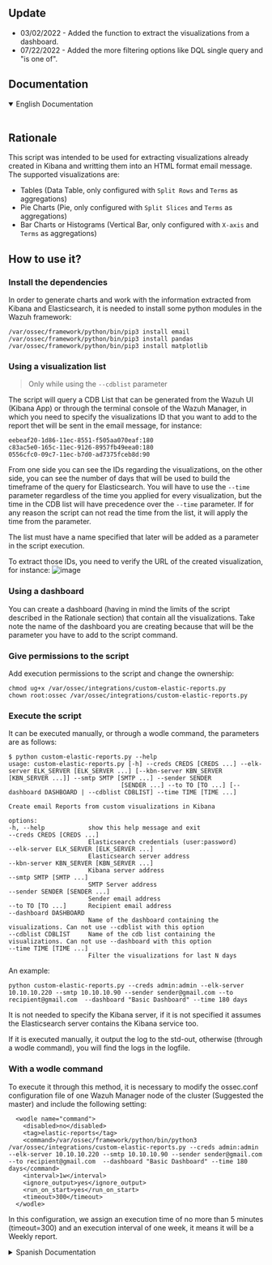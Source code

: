 ## Update
- 03/02/2022 - Added the function to extract the visualizations from a dashboard.
- 07/22/2022 - Added the more filtering options like DQL single query and "is one of".

## Documentation

<details open>
<summary>English Documentation</summary>
<br>
  
  ## Rationale

  This script was intended to be used for extracting visualizations already created in Kibana and writting them into an HTML format email message. The supported visualizations are: 

  - Tables (Data Table, only configured with `Split Rows` and `Terms` as aggregations)
  - Pie Charts (Pie, only configured with `Split Slices` and `Terms` as aggregations)
  - Bar Charts or Histograms (Vertical Bar, only configured with `X-axis` and `Terms` as aggregations)

  ## How to use it?
  ### Install the dependencies
  In order to generate charts and work with the information extracted from Kibana and Elasticsearch, it is needed to install some python modules in the Wazuh framework:
  ```
  /var/ossec/framework/python/bin/pip3 install email
  /var/ossec/framework/python/bin/pip3 install pandas
  /var/ossec/framework/python/bin/pip3 install matplotlib
  ```
  ### Using a visualization list
  >Only while using the `--cdblist` parameter
  
  The script will query a CDB List that can be generated from the Wazuh UI (Kibana App) or through the terminal console of the Wazuh Manager, in which you need to specify the visualizations ID that you want to add to the report thet will be sent in the email message, for instance:
  ```
  eebeaf20-1d86-11ec-8551-f505aa070eaf:180
  c83ac5e0-165c-11ec-9126-8957fb49eea0:180
  0556cfc0-09c7-11ec-b7d0-ad7375fceb8d:90
  ```
  From one side you can see the IDs regarding the visualizations, on the other side, you can see the number of days that will be used to build the timeframe of the query for Elasticsearch. You will have to use the `--time` parameter regardless of the time you applied for every visualization, but the time in the CDB list will have precedence over the `--time` parameter. If for any reason the script can not read the time from the list, it will apply the time from the parameter.
  
  The list must have a name specified that later will be added as a parameter in the script execution.

  To extract those IDs, you need to verify the URL of the created visualization, for instance:
  ![image](https://user-images.githubusercontent.com/37050249/149815309-893b4249-f16e-4b38-be62-10f2157d516a.png)

  ### Using a dashboard
  You can create a dashboard (having in mind the limits of the script described in the Rationale section) that contain all the visualizations. Take note the name of the dashboard you are creating because that will be the parameter you have to add to the script command.
    
  ### Give permissions to the script
  Add execution permissions to the script and change the ownership:
  ```
  chmod ug+x /var/ossec/integrations/custom-elastic-reports.py
  chown root:ossec /var/ossec/integrations/custom-elastic-reports.py
  ```
  
  ### Execute the script
  It can be executed manually, or through a wodle command, the parameters are as follows:
  ```
  $ python custom-elastic-reports.py --help
  usage: custom-elastic-reports.py [-h] --creds CREDS [CREDS ...] --elk-server ELK_SERVER [ELK_SERVER ...] [--kbn-server KBN_SERVER [KBN_SERVER ...]] --smtp SMTP [SMTP ...] --sender SENDER
                                 [SENDER ...] --to TO [TO ...] [--dashboard DASHBOARD | --cdblist CDBLIST] --time TIME [TIME ...]

Create email Reports from custom visualizations in Kibana

options:
  -h, --help            show this help message and exit
  --creds CREDS [CREDS ...]
                        Elasticsearch credentials (user:password)
  --elk-server ELK_SERVER [ELK_SERVER ...]
                        Elasticsearch server address
  --kbn-server KBN_SERVER [KBN_SERVER ...]
                        Kibana server address
  --smtp SMTP [SMTP ...]
                        SMTP Server address
  --sender SENDER [SENDER ...]
                        Sender email address
  --to TO [TO ...]      Recipient email address
  --dashboard DASHBOARD
                        Name of the dashboard containing the visualizations. Can not use --cdblist with this option
  --cdblist CDBLIST     Name of the cdb list containing the visualizations. Can not use --dashboard with this option
  --time TIME [TIME ...]
                        Filter the visualizations for last N days
  ```
  An example:
  ```
  python custom-elastic-reports.py --creds admin:admin --elk-server 10.10.10.220 --smtp 10.10.10.90 --sender sender@gmail.com --to recipient@gmail.com  --dashboard "Basic Dashboard" --time 180 days
  ```
  It is not needed to specify the Kibana server, if it is not specified it assumes the Elasticsearch server contains the Kibana service too.

  If it is executed manually, it output the log to the std-out, otherwise (through a wodle command), you will find the logs in the logfile.

  ### With a wodle command
  To execute it through this method, it is necessary to modify the ossec.conf configuration file of one Wazuh Manager node of the cluster (Suggested the master) and include the following setting:
  ```
    <wodle name="command">
      <disabled>no</disabled>
      <tag>elastic-reports</tag>
      <command>/var/ossec/framework/python/bin/python3 /var/ossec/integrations/custom-elastic-reports.py --creds admin:admin --elk-server 10.10.10.220 --smtp 10.10.10.90 --sender sender@gmail.com --to recipient@gmail.com  --dashboard "Basic Dashboard" --time 180 days</command>
      <interval>1w</interval>
      <ignore_output>yes</ignore_output>
      <run_on_start>yes</run_on_start>
      <timeout>300</timeout>
    </wodle>
  ```
  In this configuration, we assign an execution time of no more than 5 minutes (timeout=300) and an execution interval of one week, it means it will be a Weekly report.
<br>
</details>

<details>
<summary>Spanish Documentation</summary>
<br>
  
  ## Introducción

  Este script fue diseñado para extraer visualizaciones ya creadas en Kibana y plasmarlas en un correo electronico con formato HTML. Las visualizaciones soportadas hasta ahora son:

  - Tablas (Data Table, only configured with `Split Rows` and `Terms` as aggregations)
  - Graficos de torta (Pie, only configured with `Split Slices` and `Terms` as aggregations)
  - Graficos de barra o histogramas (Vertical Bar, only configured with `X-axis` and `Terms` as aggregations)

  ## Cómo utilizarlo?
  ### Instalar dependencias
  Para generar los graficos y trabajar con la informacion extraida de Elasticsearch y Kibana, es necesario instalar algunos modulos en el framework the Wazuh para poder utilizarlo:
  ```
  /var/ossec/framework/python/bin/pip3 install email
  /var/ossec/framework/python/bin/pip3 install pandas
  /var/ossec/framework/python/bin/pip3 install matplotlib
  ```
  ### Usar una lista de visualizaciones
  >Only while using the `--cdblist` parameter
  
  El script va a consultar una CDB List, que usted puede generar tanto desde la UI de Wazuh como desde la consola, en la cual se deberán especificar los IDs de las visualizaciones que se pretende que aparezcan en el correo de reporte, un ejemplo:
  ```
  eebeaf20-1d86-11ec-8551-f505aa070eaf:180
  c83ac5e0-165c-11ec-9126-8957fb49eea0:180
  0556cfc0-09c7-11ec-b7d0-ad7375fceb8d:90
  ```
  Se puede ver de un lado los IDs correspondientes, y del otro los numeros que corresponden a la cantidad de dias que se van a tener en cuenta como tiempo para la consulta de la informacion en Elasticsearch. Es necesario declarar el parametro time en la ejecucion del script `--time` independientemente de lo que se declara en la lista para cada visualizacion, y este tiempo declarado en la lista tendrá precedencia sobre el paramentro `--time`. Si por alguna razón el script no puede leer el tiempo desde la lista, este aplicará el parametro `--time`.
  
  Se le debe colocar un nombre a la lista que luego se especificará en el comando del script.

  Para extraer dichos IDs, se debe verificar la visualizacion creada, por ejemplo:
  ![image](https://user-images.githubusercontent.com/37050249/149815309-893b4249-f16e-4b38-be62-10f2157d516a.png)

  ### Usar un dashboard
  Se pueden crear dashboards personalizados (teniendo en cuenta los limites del the script descriptos en la sección Introducción) que contenga todas las visualizaciones. Se debe tomar nota del nombre del dashboard que se ha creado para luego utilizarlo como parametro en el script.
  
  ### Otorgar permisos
  Otorgar permisos de ejecucion y ajustar el ownership:
  ```
  chmod ug+x /var/ossec/integrations/custom-elastic-reports
  chown root:ossec /var/ossec/integrations/custom-elastic-reports
  ```
  Notese, que no se esta usando la extension `.py`, no es por nada especial, se puede conservar la extension sin problemas.

  ### Ejecutar el Script
  El script se puede ejecutar de manera manual, o mediante un wodle command, los parametros son los siguientes:
  ```
 $ python custom-elastic-reports.py --help
  usage: custom-elastic-reports.py [-h] --creds CREDS [CREDS ...] --elk-server ELK_SERVER [ELK_SERVER ...] [--kbn-server KBN_SERVER [KBN_SERVER ...]] --smtp SMTP [SMTP ...] --sender SENDER
                                 [SENDER ...] --to TO [TO ...] [--dashboard DASHBOARD | --cdblist CDBLIST] --time TIME [TIME ...]

Create email Reports from custom visualizations in Kibana

options:
  -h, --help            show this help message and exit
  --creds CREDS [CREDS ...]
                        Elasticsearch credentials (user:password)
  --elk-server ELK_SERVER [ELK_SERVER ...]
                        Elasticsearch server address
  --kbn-server KBN_SERVER [KBN_SERVER ...]
                        Kibana server address
  --smtp SMTP [SMTP ...]
                        SMTP Server address
  --sender SENDER [SENDER ...]
                        Sender email address
  --to TO [TO ...]      Recipient email address
  --dashboard DASHBOARD
                        Name of the dashboard containing the visualizations. Can not use --cdblist with this option
  --cdblist CDBLIST     Name of the cdb list containing the visualizations. Can not use --dashboard with this option
  --time TIME [TIME ...]
                        Filter the visualizations for last N days
  ```
  Un ejemplo:
  ```
  python custom-elastic-reports.py --creds admin:admin --elk-server 10.10.10.220 --smtp 10.10.10.90 --sender sender@gmail.com --to recipient@gmail.com  --dashboard "Basic Dashboard" --time 180 days
  ```
  No es necesario especificar el servidor de Kibana, si no se especifica, toma como servidor de Kibana el mismo Elasticsearch server.

  Si se ejecuta manualmente, este devuelve el log en pantalla, mientras que si se ejecuta mediante wodle command, se escribe el log en el archivo integrations.log.

  ### Mediante wodle command
  Para ejecutarlo mediante este metodo, es necesario modificar el archivo de configuraciones ossec.conf the uno de las Managers del cluster (preferentemente el Master) e incluir la siguiente configuracion:
  ```
    <wodle name="command">
      <disabled>no</disabled>
      <tag>elastic-reports</tag>
      <command>/var/ossec/framework/python/bin/python3 /var/ossec/integrations/custom-elastic-reports.py --creds admin:admin --elk-server 10.10.10.220 --smtp 10.10.10.90 --sender sender@gmail.com --to recipient@gmail.com  --dashboard "Basic Dashboard" --time 180 days</command>
      <interval>1w</interval>
      <ignore_output>yes</ignore_output>
      <run_on_start>yes</run_on_start>
      <timeout>300</timeout>
    </wodle>
  ```
  En este caso, se le da un tiempo de ejecucion de no mas de cinco minutos (timeout=300) y un intervalo de ejecucion de 1 semana, es decir que este reporte va a ser semanal.
<br>
</details>
